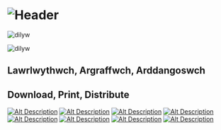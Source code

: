 # ![Header](DilywIcon.png)

![dilyw](HeaderTrans.png)

![dilyw](dilyw.png)

## Lawrlwythwch, Argraffwch, Arddangoswch
## Download, Print, Distribute

[![Alt Description](NoVoiceMini.jpg)](No-Voice.jpg) [![Alt Description](BrokenMini.jpg)](MapEng.jpg) [![Alt Description](TlodiMini.jpg)](Tlodi.jpg) [![Alt Description](GorllMini.jpg)](Gorllewin-Lloegr.jpg) [![Alt Description](IndyMini.jpg)](IndyConfident.jpg) [![Alt Description](PovertyMini.jpg)](Poverty.jpg) [![Alt Description](MapCymMini.jpg)](MapCym.jpg) [![Alt Description](DimLlaisMini.jpg)](Dim-Llais.jpg)
